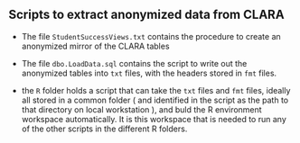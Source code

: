 ## Scripts to extract anonymized data from CLARA 

- The file `StudentSuccessViews.txt` contains the procedure to create an anonymized mirror of the CLARA tables

- The file `dbo.LoadData.sql` contains the script to write out the anonymized tables into `txt` files, with the headers stored in `fmt` files.

- the `R` folder holds a script that can take the `txt` files and `fmt` files, ideally all stored in a common folder ( and identified in the script as the path to that directory on local workstation ), and buld the R environment workspace automatically. It is this workspace that is needed to run any of the other scripts in the different R folders.